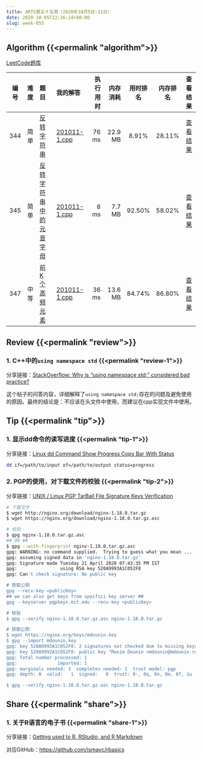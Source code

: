 ```yaml
---
title: ARTS第五十五周（2020年10月5日~11日）
date: 2020-10-05T22:26:24+08:00
slug: week-055
---
```


## Algorithm {{<permalink "algorithm">}}

[LeetCode题库](https://leetcode-cn.com/problemset/all/)

| 编号 | 难度 | 题目 | 我的解答 | 执行用时 | 内存消耗 | 用时排名 | 内存排名 | 查看结果 |
|:----:|:----:|:-----|:---------|---------:|---------:|:--------:|:--------:|:--------:|
| 344 | 简单 | [反转字符串](https://leetcode-cn.com/problems/reverse-string/) | [201011-1.cpp](https://github.com/yanlinlin82/leetcode/blob/master/00344_reverse-string/201011-1.cpp) | 76 ms | 22.9 MB | 8.91% | 28.11% | [查看结果](https://leetcode-cn.com/submissions/detail/114965401/) |
| 345 | 简单 | [反转字符串中的元音字母](https://leetcode-cn.com/problems/reverse-vowels-of-a-string/) | [201011-1.cpp](https://github.com/yanlinlin82/leetcode/blob/master/00345_reverse-vowels-of-a-string/201011-1.cpp) | 8 ms | 7.7 MB | 92.50% | 58.02% | [查看结果](https://leetcode-cn.com/submissions/detail/114967092/) |
| 347 | 中等 | [前 K 个高频元素](https://leetcode-cn.com/problems/top-k-frequent-elements/) | [201011-1.cpp](https://github.com/yanlinlin82/leetcode/blob/master/00347_top-k-frequent-elements/201011-1.cpp) | 36 ms | 13.6 MB | 84.74% | 86.80% | [查看结果](https://leetcode-cn.com/submissions/detail/115007226/) |

## Review {{<permalink "review">}}

### 1. C++中的`using namespace std` {{<permalink "review-1">}}

分享链接：[StackOverflow: Why is “using namespace std;” considered bad practice?](https://stackoverflow.com/questions/1452721/why-is-using-namespace-std-considered-bad-practice)

这个帖子的问答内容，详细解释了`using namespace std;`存在的问题及避免使用的原因。最终的结论是：不应该在头文件中使用，而建议在cpp实现文件中使用。

## Tip {{<permalink "tip">}}

### 1. 显示dd命令的读写进度 {{<permalink "tip-1">}}

分享链接：[Linux dd Command Show Progress Copy Bar With Status](https://www.cyberciti.biz/faq/linux-unix-dd-command-show-progress-while-coping/)

```sh
dd if=/path/to/input of=/path/to/output status=progress
```

### 2. PGP的使用，对下载文件的校验 {{<permalink "tip-2">}}

分享链接：[UNIX / Linux PGP TarBall File Signature Keys Verification](https://www.cyberciti.biz/faq/pgp-tarball-file-signature-keys-verification/)

```sh
# 下载文件
$ wget http://nginx.org/download/nginx-1.18.0.tar.gz
$ wget https://nginx.org/download/nginx-1.18.0.tar.gz.asc

# 校验
$ gpg nginx-1.18.0.tar.gz.asc
## OR ##
$ gpg --with-fingerprint nginx-1.18.0.tar.gz.asc
gpg: WARNING: no command supplied.  Trying to guess what you mean ...
gpg: assuming signed data in 'nginx-1.18.0.tar.gz'
gpg: Signature made Tuesday 21 April 2020 07:43:35 PM IST
gpg:                using RSA key 520A9993A1C052F8
gpg: Can't check signature: No public key

# 获取公钥
gpg --recv-key <publicKey>
## we can also get keys from speifici key server ##
gpg --keyserver pgpkeys.mit.edu --recv-key <publicKey>

# 校验
$ gpg --verify nginx-1.18.0.tar.gz.asc nginx-1.18.0.tar.gz

# 获取公钥
$ wget https://nginx.org/keys/mdounin.key
$ gpg --import mdounin.key
gpg: key 520A9993A1C052F8: 2 signatures not checked due to missing keys
gpg: key 520A9993A1C052F8: public key "Maxim Dounin <mdounin@mdounin.ru>" imported
gpg: Total number processed: 1
gpg:               imported: 1
gpg: marginals needed: 3  completes needed: 1  trust model: pgp
gpg: depth: 0  valid:   1  signed:   0  trust: 0-, 0q, 0n, 0m, 0f, 1u

$ gpg --verify nginx-1.18.0.tar.gz.asc nginx-1.18.0.tar.gz
```

## Share {{<permalink "share">}}

### 1. 关于R语言的电子书 {{<permalink "share-1">}}

分享链接：[Getting used to R, RStudio, and R Markdown](https://bookdown.org/chesterismay/rbasics/)

对应GitHub：<https://github.com/ismayc/rbasics>
